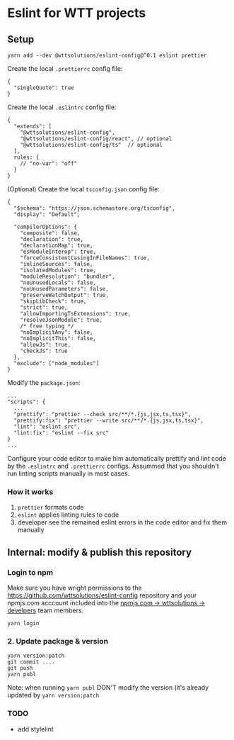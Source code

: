 # Eslint for WTT projects

## Setup


```
yarn add --dev @wttsolutions/eslint-config@^0.1 eslint prettier

```

Create the local `.prettierrc` config file:

```
{
  "singleQuote": true
}
```

Create the local `.eslintrc` config file:

```
{
  "extends": [
    "@wttsolutions/eslint-config",
    "@wttsolutions/eslint-config/react", // optional
    "@wttsolutions/eslint-config/ts"  // optional
  ],
  rules: {
    // "no-var": "off"
  }
}
```

(Optional) Create the local `tsconfig.json` config file:
```
{
  "$schema": "https://json.schemastore.org/tsconfig",
  "display": "Default",

  "compilerOptions": {
    "composite": false,
    "declaration": true,
    "declarationMap": true,
    "esModuleInterop": true,
    "forceConsistentCasingInFileNames": true,
    "inlineSources": false,
    "isolatedModules": true,
    "moduleResolution": "bundler",
    "noUnusedLocals": false,
    "noUnusedParameters": false,
    "preserveWatchOutput": true,
    "skipLibCheck": true,
    "strict": true,
    "allowImportingTsExtensions": true,
    "resolveJsonModule": true,
    /* free typing */
    "noImplicitAny": false,
    "noImplicitThis": false,
    "allowJs": true,
    "checkJs": true
  },
  "exclude": ["node_modules"]
}
```


Modify the `package.json`:

```
...
"scripts": {
  ...
  "prettify": "prettier --check src/**/*.{js,jsx,ts,tsx}",
  "prettify:fix": "prettier --write src/**/*.{js,jsx,ts,tsx}",
  "lint": "eslint src",
  "lint:fix": "eslint --fix src"
}
...
```


Configure your code editor to make him automatically prettify and lint code by the `.eslintrc` and `.prettierrc` configs.  Assummed that you shouldn't run linting scripts manually in most cases.


### How it works

1. `prettier` formats code
2. `eslint` applies linting rules to code
3. developer see the remained eslint errors in the code editor and fix them manually

## Internal: modify & publish this repository

### Login to npm
Make sure you have wright permissions to the https://github.com/wttsolutions/eslint-config repository and your npmjs.com acccount included into the [npmjs.com -> wttsolutions -> develpers](https://www.npmjs.com/settings/wttsolutions/teams/team/developers/users) team members.

```
yarn login
```

### 2. Update package & version

```
yarn version:patch
git commit ....
git push
yarn publ
```
Note: when running `yarn publ` DON'T modify the version (it's already updated by `yarn version:patch`

### TODO
 - add stylelint
